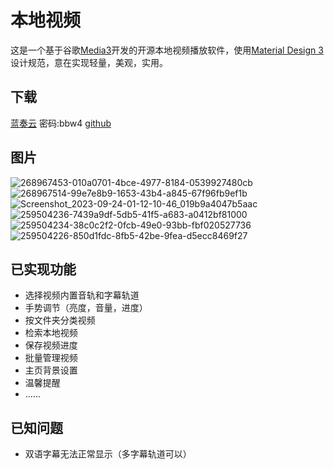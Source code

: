 # 本地视频

这是一个基于谷歌[Media3](https://developer.android.google.cn/guide/topics/media/media3)开发的开源本地视频播放软件，使用[Material Design 3](https://m3.material.io/)设计规范，意在实现轻量，美观，实用。

## 下载
[蓝奏云](https://wwyq.lanzouy.com/b048pmqef)  密码:bbw4
[github](https://github.com/xyzp6/local_movie/releases) 

## 图片
![268967453-010a0701-4bce-4977-8184-0539927480cb](https://github.com/xyzp6/local_movie/assets/87695187/e45fcf92-f11b-4d1f-b056-f472c4b42aec)
![268967514-99e7e8b9-1653-43b4-a845-67f96fb9ef1b](https://github.com/xyzp6/local_movie/assets/87695187/80cf3d52-d5fd-4b0b-960c-4e2697a3b8f8)
![Screenshot_2023-09-24-01-12-10-46_019b9a4047b5aac](https://github.com/xyzp6/local_movie/assets/87695187/dd3ea3d7-9611-4da1-ac2a-fa3beb5b218d)
![259504236-7439a9df-5db5-41f5-a683-a0412bf81000](https://github.com/xyzp6/local_movie/assets/87695187/6ad75edf-f196-4bf9-a28a-db40a3197c16)
![259504234-38c0c2f2-0fcb-49e0-93bb-fbf020527736](https://github.com/xyzp6/local_movie/assets/87695187/11db1844-b665-4627-92d1-a9e49756fcab)
![259504226-850d1fdc-8fb5-42be-9fea-d5ecc8469f27](https://github.com/xyzp6/local_movie/assets/87695187/948a7ad9-a80b-48cc-9f3e-13ee900582bc)

## 已实现功能

- 选择视频内置音轨和字幕轨道
- 手势调节（亮度，音量，进度）
- 按文件夹分类视频
- 检索本地视频
- 保存视频进度
- 批量管理视频
- 主页背景设置
- 温馨提醒
- ......


## 已知问题

- 双语字幕无法正常显示（多字幕轨道可以）
